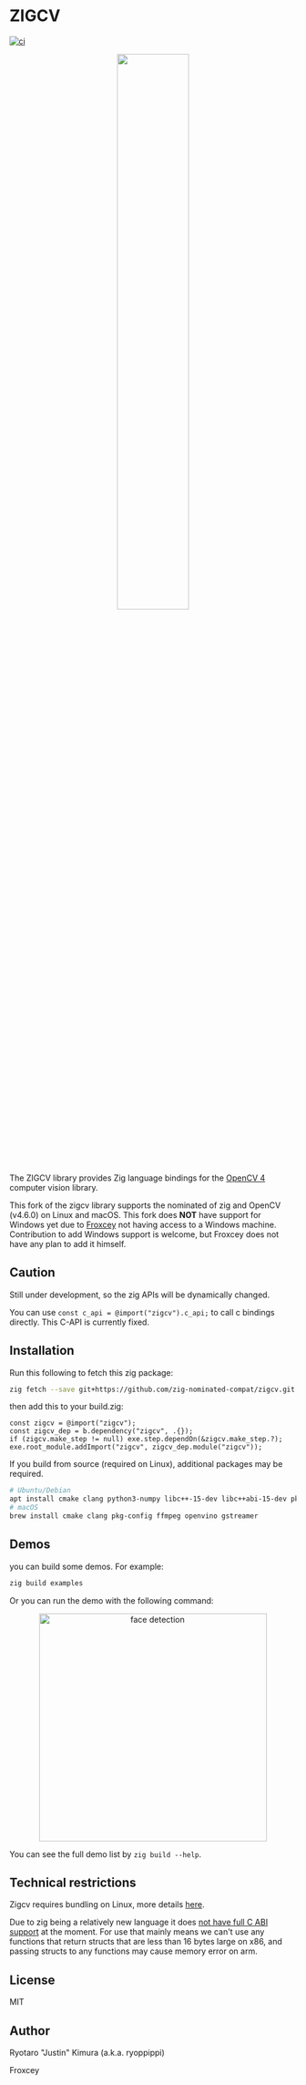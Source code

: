 # ZIGCV

[![ci](https://github.com/ryoppippi/zigcv/actions/workflows/ci.yml/badge.svg)](https://github.com/ryoppippi/zigcv/actions/workflows/ci.yml)

<div align="center">
  <img src="./logo/zigcv.png" width="50%" />
</div>

The ZIGCV library provides Zig language bindings for the [OpenCV 4](http://opencv.org/) computer vision library.

This fork of the zigcv library supports the nominated of zig and OpenCV (v4.6.0) on Linux and macOS. This fork does **NOT** have support for Windows yet due to [Froxcey](https://github.com/Froxcey/) not having access to a Windows machine. Contribution to add Windows support is welcome, but Froxcey does not have any plan to add it himself.

## Caution

Still under development, so the zig APIs will be dynamically changed.

You can use `const c_api = @import("zigcv").c_api;` to call c bindings directly.
This C-API is currently fixed.

## Installation

Run this following to fetch this zig package:
```sh
zig fetch --save git+https://github.com/zig-nominated-compat/zigcv.git
```
then add this to your build.zig:
```zig
const zigcv = @import("zigcv");
const zigcv_dep = b.dependency("zigcv", .{});
if (zigcv.make_step != null) exe.step.dependOn(&zigcv.make_step.?);
exe.root_module.addImport("zigcv", zigcv_dep.module("zigcv"));
```

If you build from source (required on Linux), additional packages may be required.

```sh
# Ubuntu/Debian
apt install cmake clang python3-numpy libc++-15-dev libc++abi-15-dev pkg-config libopencv-dev libavcodec-dev libavformat-dev libavutil-dev libswscale-dev
# macOS
brew install cmake clang pkg-config ffmpeg openvino gstreamer
```

## Demos

you can build some demos.
For example:

```sh
zig build examples
```

Or you can run the demo with the following command:

<div align="center">
  <img width="400" alt="face detection" src="https://user-images.githubusercontent.com/1560508/188515175-4d344660-5680-43e7-9b74-3bad92507430.gif">
</div>

You can see the full demo list by `zig build --help`.

## Technical restrictions

Zigcv requires bundling on Linux, more details [here](https://github.com/zig-nominated-compat/zigcv/issues/2).

Due to zig being a relatively new language it does [not have full C ABI support](https://github.com/ziglang/zig/issues/1481) at the moment.
For use that mainly means we can't use any functions that return structs that are less than 16 bytes large on x86, and passing structs to any functions may cause memory error on arm.

## License

MIT

## Author

Ryotaro "Justin" Kimura (a.k.a. ryoppippi)

Froxcey

